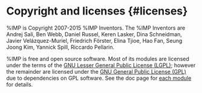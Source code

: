 Copyright and licenses {#licenses}
======================

%IMP is Copyright 2007-2015 %IMP Inventors. The %IMP Inventors are
Andrej Sali, Ben Webb, Daniel Russel, Keren Lasker, Dina Schneidman,
Javier Velázquez-Muriel, Friedrich Förster, Elina Tjioe, Hao Fan,
Seung Joong Kim, Yannick Spill, Riccardo Pellarin.

%IMP is free and open source software. Most of its modules are licensed under
the terms of the [GNU Lesser General Public License (LGPL)](http://www.gnu.org/licenses/old-licenses/lgpl-2.1.html);
however the remainder are licensed under the [GNU General Public License (GPL)](http://www.gnu.org/copyleft/gpl.html)
due to dependencies on GPL software.
See the doc page for [each module](../ref/namespaces.html) for details.
